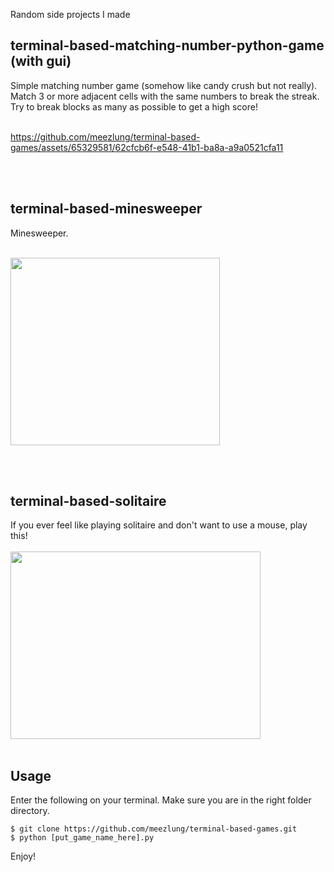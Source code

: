 Random side projects I made

## terminal-based-matching-number-python-game (with gui)
Simple matching number game (somehow like candy crush but not really). Match 3 or more adjacent cells with the same numbers to break the streak. Try to break blocks as many as possible to get a high score!
<br></br>



https://github.com/meezlung/terminal-based-games/assets/65329581/62cfcb6f-e548-41b1-ba8a-a9a0521cfa11



<br></br>

## terminal-based-minesweeper
Minesweeper. 
<br></br>



<img src="https://github.com/meezlung/terminal-based-games/assets/65329581/4255b7fd-8ff5-419b-a950-997749f78226" width="335" height="300" />

<br></br>

## terminal-based-solitaire
If you ever feel like playing solitaire and don't want to use a mouse, play this!
<br></br>
<img src="https://github.com/meezlung/terminal-based-games/assets/65329581/aa298166-d5a9-4e61-9a6f-6195fe953873" width="400" height="300" />
<br></br>


## Usage

Enter the following on your terminal. Make sure you are in the right folder directory.
```
$ git clone https://github.com/meezlung/terminal-based-games.git
$ python [put_game_name_here].py
```

Enjoy!
